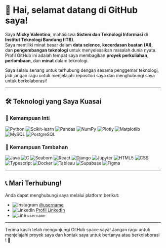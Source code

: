 # 👋 Hai, selamat datang di GitHub saya! 

Saya **Micky Valentino**, mahasiswa **Sistem dan Teknologi Informasi** di **Institut Teknologi Bandung (ITB)**.  
Saya memiliki minat besar dalam **data science**, **kecerdasan buatan (AI)**, dan **pengembangan teknologi** untuk menyelesaikan masalah dunia nyata.  
Profil GitHub ini adalah tempat saya membagikan **proyek perkuliahan**, **perlombaan**, dan **minat** dalam teknologi.

Saya selalu senang untuk terhubung dengan sesama penggemar teknologi, jadi jangan ragu untuk menjelajahi repositori saya dan menghubungi saya untuk berkolaborasi!

---

## 🛠 **Teknologi yang Saya Kuasai**

### 🌟 **Kemampuan Inti**  
![Python](https://img.shields.io/badge/Python-3776AB?style=for-the-badge&logo=python&logoColor=white) 
![Scikit-learn](https://img.shields.io/badge/Scikit--learn-F7931E?style=for-the-badge&logo=scikit-learn&logoColor=white)
![Pandas](https://img.shields.io/badge/Pandas-150458?style=for-the-badge&logo=pandas&logoColor=white) 
![NumPy](https://img.shields.io/badge/NumPy-013243?style=for-the-badge&logo=numpy&logoColor=white)
![Plotly](https://img.shields.io/badge/Plotly-3F4F75?style=for-the-badge&logo=plotly&logoColor=white) 
![Matplotlib](https://img.shields.io/badge/Matplotlib-0077B5?style=for-the-badge&logo=matplotlib&logoColor=white)
![MySQL](https://img.shields.io/badge/MySQL-4479A1?style=for-the-badge&logo=mysql&logoColor=white)
![PostgreSQL](https://img.shields.io/badge/PostgreSQL-336791?style=for-the-badge&logo=postgresql&logoColor=white)

### 🌟 **Kemampuan Tambahan**  
![Java](https://img.shields.io/badge/Java-007396?style=for-the-badge&logo=java&logoColor=white)
![C](https://img.shields.io/badge/C-A8B9CC?style=for-the-badge&logo=c&logoColor=white) 
![Seaborn](https://img.shields.io/badge/Seaborn-9E4F96?style=for-the-badge&logo=seaborn&logoColor=white)
![React](https://img.shields.io/badge/React-61DAFB?style=for-the-badge&logo=react&logoColor=black)
![Django](https://img.shields.io/badge/Django-092E20?style=for-the-badge&logo=django&logoColor=white)
![Jupyter](https://img.shields.io/badge/Jupyter-F37626?style=for-the-badge&logo=jupyter&logoColor=white)
![HTML5](https://img.shields.io/badge/HTML5-E34F26?style=for-the-badge&logo=html5&logoColor=white)
![CSS](https://img.shields.io/badge/CSS-1572B6?style=for-the-badge&logo=css3&logoColor=white)
![Typescript](https://img.shields.io/badge/TypeScript-3178C6?style=for-the-badge&logo=typescript&logoColor=white)
![Docker](https://img.shields.io/badge/Docker-2496ED?style=for-the-badge&logo=docker&logoColor=white)
![Tableau](https://img.shields.io/badge/Tableau-E97627?style=for-the-badge&logo=tableau&logoColor=white)
![Supabase](https://img.shields.io/badge/Supabase-3ECF8E?style=for-the-badge&logo=supabase&logoColor=white)
![Figma](https://img.shields.io/badge/Figma-F24E1E?style=for-the-badge&logo=figma&logoColor=white)

---

## 📞 **Mari Terhubung!**

Anda dapat menghubungi saya melalui platform berikut:  

- ![Instagram](https://img.shields.io/badge/Instagram-E4405F?style=for-the-badge&logo=instagram&logoColor=white) [@username](https://www.instagram.com/username)  
- ![LinkedIn](https://img.shields.io/badge/LinkedIn-0077B5?style=for-the-badge&logo=linkedin&logoColor=white) [Profil LinkedIn](https://www.linkedin.com/in/username)  
- ![Line](https://img.shields.io/badge/Line-00C300?style=for-the-badge&logo=line&logoColor=white) `username`

---

Terima kasih telah mengunjungi GitHub space saya! Jangan ragu untuk menjelajahi proyek saya dan kontak saya untuk bertanya atau berkolaborasi ! 🚀
